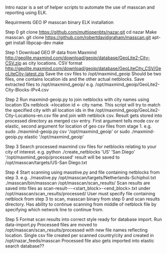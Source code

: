Intro
nazar is a set of helper scripts to automate the use of masscan and reporting using ELK.

Requirments
GEO IP
masscan binary
ELK installation

Step 0
git clone https://github.com/muttiopenbts/nazar.git
cd nazar
Make masscan.
git clone https://github.com/robertdavidgraham/masscan.git
apt-get install libpcap-dev
make

Step 1
Download GEO IP data from Maxmind http://geolite.maxmind.com/download/geoip/database/GeoLite2-City-CSV.zip as city locations.
CSV format http://geolite.maxmind.com/download/geoip/database/GeoLiteCity_CSV/GeoLiteCity-latest.zip
Save the csv files to /opt/maxmind_geoip
Should be two files, one contains location ids and the other actual netblocks.
Save extracted files to /opt/maxmind_geoip/
e.g. /opt/maxmind_geoip/GeoLite2-City-Blocks-IPv4.csv

Step 2
Run maxmind-geoip.py to join netblocks with city names using location IDs netblock ->location id <- city name.
This script will try to match the specified city with all location ids in the /opt/maxmind_geoip/GeoLite2-City-Locations-en.csv file and join with netblock csv. Result gets stored into processed directory as merged csv entry.
First argument tells mode csv or elastic, second argument for location of geo csv files from stage 1.
e.g. sudo ./maxmind-geoip.py csv '/opt/maxmind_geoip'
or sudo ./maxmind-geoip.py elastic '/opt/maxmind_geoip'

Step 3
Search processed maxmind csv files for netblocks relating to your city of interest.
e.g. python ./create_netblocks 'US' 'San Diego' '/opt/maxmind_geoip/processed'
result will be saved to /opt/masscan/targets/US-San Diego.txt

Step 4
Start scanning using masstive.py and file containing netblocks from step 3.
e.g. ./masstive.py /opt/masscan/targets/Netherlands-Schiphol.txt ./masscan/bin/massscan /opt/masscan/scan_results/
Scan results are saved into files as scan-result-<country>-<city>-<start_block>-<end_block>.txt
under /opt/masscan/scan_results/processed/
User must specify file containing netblock from step 3 to scan, masscan binary from step 0 and scan results directory.
Has ability to continue scanning from middle of netblock file by specifying which network line to continue from.

Step 5
Format scan results into correct style ready for database import.
Run data-import.py
Processed files are moved to /opt/masscan/scan_results/processed with new file names reflecting location.
Single csv file created per scanned country/city and created in /opt/nazar_feeds/masscan
Processed file also gets imported into elastic search database??

